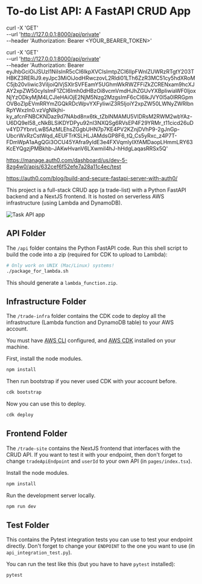 # To-do List API: A FastAPI CRUD App


curl -X 'GET' \
--url 'http://127.0.0.1:8000/api/private' \
--header  'Authorization: Bearer <YOUR_BEARER_TOKEN>'


curl -X 'GET' \
--url 'http://127.0.0.1:8000/api/private' \
--header  'Authorization: Bearer eyJhbGciOiJSUzI1NiIsInR5cCI6IkpXVCIsImtpZCI6IlpFWnlZUWRzRTgtY203THBKZ3RERiJ9.eyJpc3MiOiJodHRwczovL2Rldi01LTh6ZzR3MC51cy5hdXRoMC5jb20vIiwic3ViIjoiQlVjSXlrSVFEamY5UGhmWkRWZFFiZkZCRENxam9hcXJAY2xpZW50cyIsImF1ZCI6Imh0dHBzOi8vcmVmdHJhZGUvYXBpIiwiaWF0IjoxNjYzODkyMjM4LCJleHAiOjE2NjM5Nzg2MzgsImF6cCI6IkJVY0l5a0lRRGpmOVBoZlpEVmRRYmZGQkRDcWpvYXFyIiwiZ3R5IjoiY2xpZW50LWNyZWRlbnRpYWxzIn0.vzVgNIkjhi-ky_afcnFNBCKNDaz9d7NAbd8nx6tk_tZblNMAMU5VlDRsM2RWM2wbYAz-U6DQ9eI58_cNkBLSiKDYDPyu92nI3NXQSg6RVsEP4F29YRMr_t11cicd26uDv4YD7YbnrLwB5AzMLEhsZGgbUHN7p7KE4PV2KZnjDVhP9-2gJnGp-UbcrWxRzCstWqd_4EUFTrKSLHLJAMdsGP8F6_tQ_Cs5yRxc_z4P7T-FDmWpA1aAgQGi3OCU45YAfra9yIdE3e4FXVqmIyIXfAMDaopLHmmLRY63KcEYQgzjPMBkhb-JAKwHvanV6LXwmiI4hJ-hHdgLaqasRRSx5Q'

https://manage.auth0.com/dashboard/us/dev-5-8zg4w0/apis/632cef6f52efe7a28a11c4ec/test

https://auth0.com/blog/build-and-secure-fastapi-server-with-auth0/

This project is a full-stack CRUD app (a trade-list) with a Python FastAPI backend and a
NextJS frontend. It is hosted on serverless AWS infrastructure (using Lambda and DynamoDB).

![Task API app](task_api.png)

## API Folder

The `/api` folder contains the Python FastAPI code. Run this shell script to build the code into
a zip (required for CDK to upload to Lambda):

```bash
# Only work on UNIX (Mac/Linux) systems!
./package_for_lambda.sh
```

This should generate a `lambda_function.zip`.

## Infrastructure Folder

The `/trade-infra` folder contains the CDK code to deploy all the infrastructure 
(Lambda function and DynamoDB table) to your AWS account.

You must have [AWS CLI](https://aws.amazon.com/cli/) configured, and 
[AWS CDK](https://docs.aws.amazon.com/cdk/v2/guide/home.html) installed on your machine.

First, install the node modules.

```bash
npm install
```

Then run bootstrap if you never used CDK with your account before.

```bash
cdk bootstrap
```

Now you can use this to deploy.

```bash
cdk deploy
```

## Frontend Folder

The `/trade-site` contains the NextJS frontend that interfaces with the CRUD API. If you want to
test it with your endpoint, then don't forget to change `tradeApiEndpoint` and `userId` to your own
API (in `pages/index.tsx`).

Install the node modules.

```bash
npm install
```

Run the development server locally.

```bash
npm run dev
```

## Test Folder

This contains the Pytest integration tests you can use to test your endpoint directly. Don't 
forget to change your `ENDPOINT` to the one you want to use (in `api_integration_test.py`).

You can run the test like this (but you have to have `pytest` installed):

```bash
pytest
```


